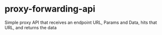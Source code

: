 # proxy-forwarding-api
Simple proxy API that receives an endpoint URL, Params and Data, hits that URL, and returns the data
